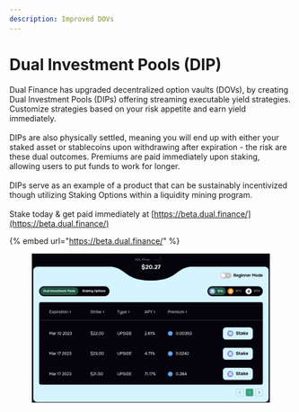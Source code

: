 ```yaml
---
description: Improved DOVs
---
```


# Dual Investment Pools (DIP)

Dual Finance has upgraded decentralized option vaults (DOVs), by creating Dual Investment Pools (DIPs) offering streaming executable yield strategies. Customize strategies based on your risk appetite and earn yield immediately.\
\
DIPs are also physically settled, meaning you will end up with either your staked asset or stablecoins upon withdrawing after expiration - the risk are these dual outcomes. Premiums are paid immediately upon staking, allowing users to put funds to work for longer.\
\
DIPs serve as an example of a product that can be sustainably incentivized though utilizing Staking Options within a liquidity mining program.\
\
Stake today & get paid immediately at [https://beta.dual.finance/](https://beta.dual.finance/)

{% embed url="https://beta.dual.finance/" %}

<figure><img src="../../.gitbook/assets/DIPs.png" alt=""><figcaption></figcaption></figure>
